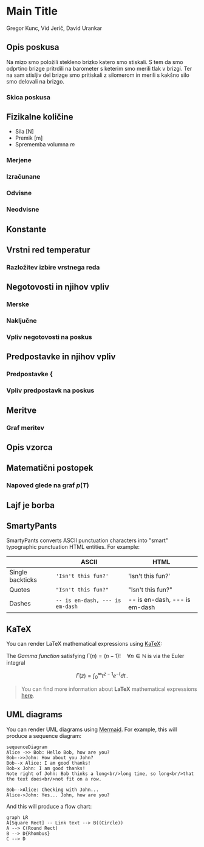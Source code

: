 # Main Title
Gregor Kunc, Vid Jerič, David Urankar

## Opis poskusa
 
Na mizo smo položili stekleno brizko katero smo stiskali. S tem da smo odprtino brizge pritrdili na barometer s keterim smo merili tlak v brizgi. Ter na sam stisljiv del brizge smo pritiskali z silomerom in merili s kakšno silo smo delovali na brizgo. 

### Skica poskusa 

## Fizikalne količine 

- Sila [N]
- Premik [m]
- Sprememba volumna $m$

### Merjene 

### Izračunane 

### Odvisne 

### Neodvisne 

## Konstante 

## Vrstni red temperatur 

### Razložitev izbire vrstnega reda 

## Negotovosti in njihov vpliv 

### Merske

### Naključne 

### Vpliv negotovosti na poskus 

## Predpostavke in njihov vpliv 

### Predpostavke {

### Vpliv predpostavk na poskus 

## Meritve 

### Graf meritev 

## Opis vzorca 

## Matematični postopek 

### Napoved glede na graf $p(T)$ 

## Lajf je borba 


## SmartyPants

SmartyPants converts ASCII punctuation characters into "smart" typographic punctuation HTML entities. For example:

|                |ASCII                          |HTML                         |
|----------------|-------------------------------|-----------------------------|
|Single backticks|`'Isn't this fun?'`            |'Isn't this fun?'            |
|Quotes          |`"Isn't this fun?"`            |"Isn't this fun?"            |
|Dashes          |`-- is en-dash, --- is em-dash`|-- is en-dash, --- is em-dash|


## KaTeX

You can render LaTeX mathematical expressions using [KaTeX](https://khan.github.io/KaTeX/):

The *Gamma function* satisfying $\Gamma(n) = (n-1)!\quad\forall n\in\mathbb N$ is via the Euler integral

$$
\Gamma(z) = \int_0^\infty t^{z-1}e^{-t}dt\,.
$$

> You can find more information about **LaTeX** mathematical expressions [here](http://meta.math.stackexchange.com/questions/5020/mathjax-basic-tutorial-and-quick-reference).


## UML diagrams

You can render UML diagrams using [Mermaid](https://mermaidjs.github.io/). For example, this will produce a sequence diagram:

```mermaid
sequenceDiagram
Alice ->> Bob: Hello Bob, how are you?
Bob-->>John: How about you John?
Bob--x Alice: I am good thanks!
Bob-x John: I am good thanks!
Note right of John: Bob thinks a long<br/>long time, so long<br/>that the text does<br/>not fit on a row.

Bob-->Alice: Checking with John...
Alice->John: Yes... John, how are you?
```

And this will produce a flow chart:

```mermaid
graph LR
A[Square Rect] -- Link text --> B((Circle))
A --> C(Round Rect)
B --> D{Rhombus}
C --> D
```
<!--stackedit_data:
eyJoaXN0b3J5IjpbLTI0OTEwMDQ1Myw0NDY2MjY2ODMsMTg2Nz
YzMjgxOF19
-->